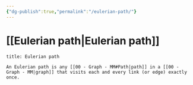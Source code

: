 ```yaml
---
{"dg-publish":true,"permalink":"/eulerian-path/"}
---
```


# [[Eulerian path\|Eulerian path]]

```ad-Definizione
title: Eulerian path

An Eulerian path is any [[00 - Graph - MM#Path|path]] in a [[00 - Graph - MM|graph]] that visits each and every link (or edge) exactly once.

```
